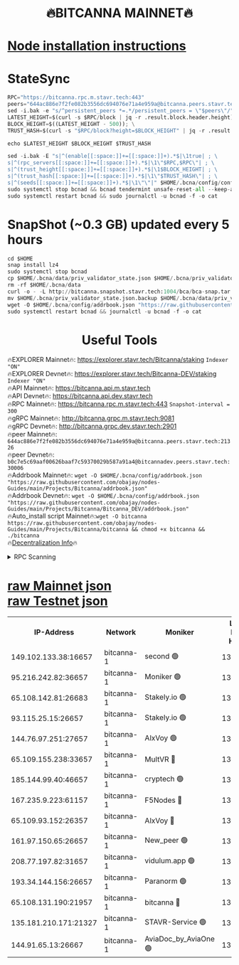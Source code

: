 <h1 align="center"> 🔥BITCANNA MAINNET🔥</h1>


[Node installation instructions](https://github.com/obajay/nodes-Guides/tree/main/Projects/Bitcanna)
=

# StateSync
```python
RPC="https://bitcanna.rpc.m.stavr.tech:443"
peers="644ac886e7f2fe082b3556dc694076e71a4e959a@bitcanna.peers.stavr.tech:21326"
sed -i.bak -e "s/^persistent_peers *=.*/persistent_peers = \"$peers\"/" $HOME/.bcna/config/config.toml
LATEST_HEIGHT=$(curl -s $RPC/block | jq -r .result.block.header.height); \
BLOCK_HEIGHT=$((LATEST_HEIGHT - 500)); \
TRUST_HASH=$(curl -s "$RPC/block?height=$BLOCK_HEIGHT" | jq -r .result.block_id.hash)

echo $LATEST_HEIGHT $BLOCK_HEIGHT $TRUST_HASH

sed -i.bak -E "s|^(enable[[:space:]]+=[[:space:]]+).*$|\1true| ; \
s|^(rpc_servers[[:space:]]+=[[:space:]]+).*$|\1\"$RPC,$RPC\"| ; \
s|^(trust_height[[:space:]]+=[[:space:]]+).*$|\1$BLOCK_HEIGHT| ; \
s|^(trust_hash[[:space:]]+=[[:space:]]+).*$|\1\"$TRUST_HASH\"| ; \
s|^(seeds[[:space:]]+=[[:space:]]+).*$|\1\"\"|" $HOME/.bcna/config/config.toml
sudo systemctl stop bcnad && bcnad tendermint unsafe-reset-all --keep-addr-book
sudo systemctl restart bcnad && sudo journalctl -u bcnad -f -o cat
```
# SnapShot (~0.3 GB) updated every 5 hours
```python
cd $HOME
snap install lz4
sudo systemctl stop bcnad
cp $HOME/.bcna/data/priv_validator_state.json $HOME/.bcna/priv_validator_state.json.backup
rm -rf $HOME/.bcna/data
curl -o - -L http://bitcanna.snapshot.stavr.tech:1004/bca/bca-snap.tar.lz4 | lz4 -c -d - | tar -x -C $HOME/.bcna --strip-components 2
mv $HOME/.bcna/priv_validator_state.json.backup $HOME/.bcna/data/priv_validator_state.json
wget -O $HOME/.bcna/config/addrbook.json "https://raw.githubusercontent.com/obajay/nodes-Guides/main/Projects/Bitcanna/addrbook.json"
sudo systemctl restart bcnad && journalctl -u bcnad -f -o cat
```

 <h1 align="center"> Useful Tools</h1>

🔥EXPLORER Mainnet🔥:    https://explorer.stavr.tech/Bitcanna/staking          `Indexer "ON"` \
🔥EXPLORER Devnet🔥:     https://explorer.stavr.tech/Bitcanna-DEV/staking     `Indexer "ON"` \
🔥API Mainnet🔥:         https://bitcanna.api.m.stavr.tech \
🔥API Devnet🔥:          https://bitcanna.api.dev.stavr.tech \
🔥RPC Mainnet🔥:         https://bitcanna.rpc.m.stavr.tech:443         `Snapshot-interval = 300` \
🔥gRPC Mainnet🔥:        http://bitcanna.grpc.m.stavr.tech:9081 \
🔥gRPC Devnet🔥:         http://bitcanna.grpc.dev.stavr.tech:2901 \
🔥peer Mainnet🔥:        `644ac886e7f2fe082b3556dc694076e71a4e959a@bitcanna.peers.stavr.tech:21326` \
🔥peer Devnet🔥:         `b0c7e5c69aaf00626baaf7c59370029b587a91a4@bitcannadev.peers.stavr.tech:30006` \
🔥Addrbook Mainnet🔥:    ```wget -O $HOME/.bcna/config/addrbook.json "https://raw.githubusercontent.com/obajay/nodes-Guides/main/Projects/Bitcanna/addrbook.json"``` \
🔥Addrbook Devnet🔥:    ```wget -O $HOME/.bcna/config/addrbook.json "https://raw.githubusercontent.com/obajay/nodes-Guides/main/Projects/Bitcanna/Bitcanna_DEV/addrbook.json"``` \
🔥Auto_install script Mainnet🔥:```wget -O bitcanna https://raw.githubusercontent.com/obajay/nodes-Guides/main/Projects/Bitcanna/bitcanna && chmod +x bitcanna && ./bitcanna``` \
🔥[Decentralization Info](https://github.com/obajay/StateSync-snapshots/tree/main/Projects/Bitcanna/Decentralization)🔥


<details>
<summary>RPC Scanning</summary>

<h2 align="center"> We scan nodes in real time every 4 hours. And we provide the final result of RPC endpoints.
We cannot influence the operation of these nodes in any way. </h2>


```python
If Voting Power is higher than 0 --> then the Node is a validator of the network and may be subject to attack and be a potential threat to the chain.
```
```python
We marked such validators with a red symbol
```

</details>

[raw Mainnet json](https://rpc-check.bcam.stavr.tech/bcam/rpc-bcam-result.json) \
[raw Testnet json](https://github.com/obajay/StateSync-snapshots/tree/main/Projects/Bitcanna/Rpc-Check-Testnet)
=



<table><tr><th>IP-Address</th><th>Network</th><th>Moniker</th><th>Latest Block Height</th><th>Earliest Block Height</th><th>Catching Up</th><th>Tx Index</th><th>Voting Power</th><th>Scan Time</th></tr><tr><td>149.102.133.38:16657</td><td>bitcanna-1</td><td>second 🟢</td><td>13000423</td><td>1</td><td>False</td><td>on</td><td>0</td><td>2024-03-14T01:42:49.493229223UTC</td></tr><tr><td>95.216.242.82:36657</td><td>bitcanna-1</td><td>Moniker 🟢</td><td>13000412</td><td>5776907</td><td>False</td><td>on</td><td>0</td><td>2024-03-14T01:41:46.200419118UTC</td></tr><tr><td>65.108.142.81:26683</td><td>bitcanna-1</td><td>Stakely.io 🟢</td><td>13000416</td><td>6152001</td><td>False</td><td>on</td><td>0</td><td>2024-03-14T01:42:09.410593376UTC</td></tr><tr><td>93.115.25.15:26657</td><td>bitcanna-1</td><td>Stakely.io 🟢</td><td>13000416</td><td>6520001</td><td>False</td><td>on</td><td>0</td><td>2024-03-14T01:42:05.009357401UTC</td></tr><tr><td>144.76.97.251:27657</td><td>bitcanna-1</td><td>AlxVoy 🟢</td><td>13000420</td><td>8805201</td><td>False</td><td>on</td><td>0</td><td>2024-03-14T01:42:38.976032320UTC</td></tr><tr><td>65.109.155.238:33657</td><td>bitcanna-1</td><td>MultVR 🔴</td><td>13000418</td><td>9933415</td><td>False</td><td>on</td><td>352254</td><td>2024-03-14T01:42:16.959904916UTC</td></tr><tr><td>185.144.99.40:46657</td><td>bitcanna-1</td><td>cryptech 🟢</td><td>13000412</td><td>11528001</td><td>False</td><td>on</td><td>0</td><td>2024-03-14T01:41:41.832164073UTC</td></tr><tr><td>167.235.9.223:61157</td><td>bitcanna-1</td><td>F5Nodes 🔴</td><td>13000418</td><td>12084001</td><td>False</td><td>on</td><td>570</td><td>2024-03-14T01:42:19.233536005UTC</td></tr><tr><td>65.109.93.152:26357</td><td>bitcanna-1</td><td>AlxVoy 🔴</td><td>13000423</td><td>12109301</td><td>False</td><td>on</td><td>1391929</td><td>2024-03-14T01:42:50.038247013UTC</td></tr><tr><td>161.97.150.65:26657</td><td>bitcanna-1</td><td>New_peer 🟢</td><td>13000416</td><td>12254001</td><td>False</td><td>on</td><td>0</td><td>2024-03-14T01:42:09.706767690UTC</td></tr><tr><td>208.77.197.82:31657</td><td>bitcanna-1</td><td>vidulum.app 🟢</td><td>13000417</td><td>12386934</td><td>False</td><td>on</td><td>0</td><td>2024-03-14T01:42:12.477268408UTC</td></tr><tr><td>193.34.144.156:26657</td><td>bitcanna-1</td><td>Paranorm 🟢</td><td>13000419</td><td>12697701</td><td>False</td><td>on</td><td>0</td><td>2024-03-14T01:42:25.933726789UTC</td></tr><tr><td>65.108.131.190:21957</td><td>bitcanna-1</td><td>bitcanna 🔴</td><td>13000419</td><td>12900419</td><td>False</td><td>on</td><td>419816</td><td>2024-03-14T01:42:23.636738220UTC</td></tr><tr><td>135.181.210.171:21327</td><td>bitcanna-1</td><td>STAVR-Service 🟢</td><td>13000421</td><td>12997901</td><td>False</td><td>on</td><td>0</td><td>2024-03-14T01:42:38.744080401UTC</td></tr><tr><td>144.91.65.13:26667</td><td>bitcanna-1</td><td>AviaDoc_by_AviaOne 🟢</td><td>13000420</td><td>12998701</td><td>False</td><td>on</td><td>0</td><td>2024-03-14T01:42:34.350432280UTC</td></tr></table>
